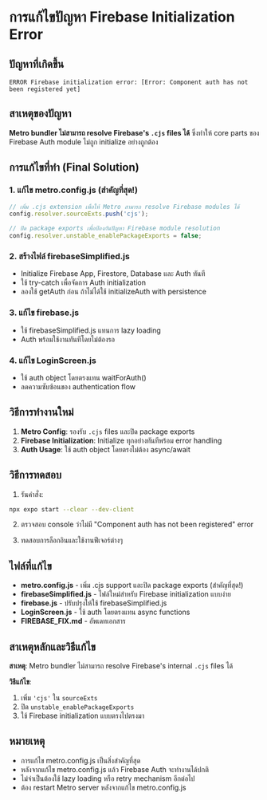 # การแก้ไขปัญหา Firebase Initialization Error

## ปัญหาที่เกิดขึ้น
```
ERROR Firebase initialization error: [Error: Component auth has not been registered yet]
```

## สาเหตุของปัญหา
**Metro bundler ไม่สามารถ resolve Firebase's `.cjs` files ได้** ซึ่งทำให้ core parts ของ Firebase Auth module ไม่ถูก initialize อย่างถูกต้อง

## การแก้ไขที่ทำ (Final Solution)

### 1. แก้ไข metro.config.js (สำคัญที่สุด!)
```javascript
// เพิ่ม .cjs extension เพื่อให้ Metro สามารถ resolve Firebase modules ได้
config.resolver.sourceExts.push('cjs');

// ปิด package exports เพื่อป้องกันปัญหา Firebase module resolution
config.resolver.unstable_enablePackageExports = false;
```

### 2. สร้างไฟล์ firebaseSimplified.js
- Initialize Firebase App, Firestore, Database และ Auth ทันที
- ใช้ try-catch เพื่อจัดการ Auth initialization
- ลองใช้ getAuth ก่อน ถ้าไม่ได้ใช้ initializeAuth with persistence

### 3. แก้ไข firebase.js
- ใช้ firebaseSimplified.js แทนการ lazy loading
- Auth พร้อมใช้งานทันทีโดยไม่ต้องรอ

### 4. แก้ไข LoginScreen.js
- ใช้ auth object โดยตรงแทน waitForAuth()
- ลดความซับซ้อนของ authentication flow

## วิธีการทำงานใหม่

1. **Metro Config**: รองรับ `.cjs` files และปิด package exports
2. **Firebase Initialization**: Initialize ทุกอย่างทันทีพร้อม error handling
3. **Auth Usage**: ใช้ auth object โดยตรงไม่ต้อง async/await

## วิธีการทดสอบ

1. รันคำสั่ง:
```bash
npx expo start --clear --dev-client
```

2. ตรวจสอบ console ว่าไม่มี "Component auth has not been registered" error

3. ทดสอบการล็อกอินและใช้งานฟีเจอร์ต่างๆ

## ไฟล์ที่แก้ไข
- **metro.config.js** - เพิ่ม .cjs support และปิด package exports (สำคัญที่สุด!)
- **firebaseSimplified.js** - ไฟล์ใหม่สำหรับ Firebase initialization แบบง่าย
- **firebase.js** - ปรับปรุงให้ใช้ firebaseSimplified.js
- **LoginScreen.js** - ใช้ auth โดยตรงแทน async functions
- **FIREBASE_FIX.md** - อัพเดทเอกสาร

## สาเหตุหลักและวิธีแก้ไข

**สาเหตุ**: Metro bundler ไม่สามารถ resolve Firebase's internal `.cjs` files ได้

**วิธีแก้ไข**: 
1. เพิ่ม `'cjs'` ใน `sourceExts`
2. ปิด `unstable_enablePackageExports`
3. ใช้ Firebase initialization แบบตรงไปตรงมา

## หมายเหตุ
- การแก้ไข metro.config.js เป็นสิ่งสำคัญที่สุด
- หลังจากแก้ไข metro.config.js แล้ว Firebase Auth จะทำงานได้ปกติ
- ไม่จำเป็นต้องใช้ lazy loading หรือ retry mechanism อีกต่อไป
- ต้อง restart Metro server หลังจากแก้ไข metro.config.js 